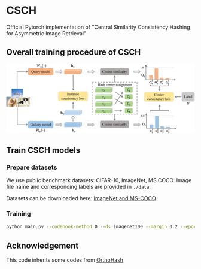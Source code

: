 # CSCH
Official Pytorch implementation of "Central Similarity Consistency Hashing for Asymmetric Image Retrieval"

## Overall training procedure of CSCH

<p align="center"><img src="figures/framework.png" width="900"></p>

## Train CSCH models
### Prepare datasets
We use public benchmark datasets: CIFAR-10, ImageNet, MS COCO. 
Image file name and corresponding labels are provided in ```./data```.

Datasets can be downloaded here:
<a href="https://github.com/swuxyj/DeepHash-pytorch">ImageNet and MS-COCO</a>

### Training
```bash
python main.py --codebook-method O --ds imagenet100 --margin 0.2 --epochs 150 --assignment True --device 0 --arch_top mobilenetv3 --arch_bottom resnet50 --nbit 32 --bs 64 --gamma 10 
```
## Acknowledgement
This code inherits some codes from <a href="https://github.com/kamwoh/orthohash">OrthoHash</a>
